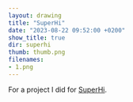 ```yaml
---
layout: drawing
title: "SuperHi"
date: "2023-08-22 09:52:00 +0200"
show_title: true
dir: superhi
thumb: thumb.png
filenames: 
- 1.png
---
```


For a project I did for [SuperHi](https://www.superhi.com).
